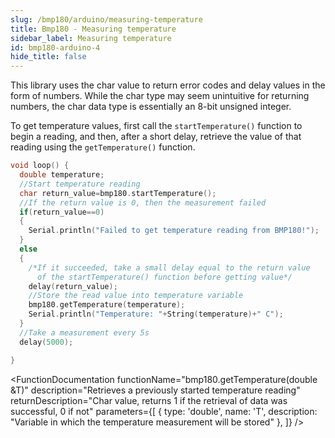```yaml
---
slug: /bmp180/arduino/measuring-temperature
title: Bmp180 - Measuring temperature
sidebar_label: Measuring temperature
id: bmp180-arduino-4
hide_title: false
---
```


<WarningBox>This library uses the char value to return error codes and delay values in the form of numbers. While the char type may seem unintuitive for returning numbers, the char data type is essentially an 8-bit unsigned integer.</WarningBox>

To get temperature values, first call the `startTemperature()` function to begin a reading, and then, after a short delay, retrieve the value of that reading using the `getTemperature()` function.

```cpp
void loop() {
  double temperature;
  //Start temperature reading
  char return_value=bmp180.startTemperature();
  //If the return value is 0, then the measurement failed
  if(return_value==0)
  {
    Serial.println("Failed to get temperature reading from BMP180!");
  }
  else
  {
    /*If it succeeded, take a small delay equal to the return value
      of the startTemperature() function before getting value*/
    delay(return_value);
    //Store the read value into temperature variable
    bmp180.getTemperature(temperature);
    Serial.println("Temperature: "+String(temperature)+" C");
  }
  //Take a measurement every 5s
  delay(5000);

}
```

<CenteredImage src="/img/bmp180/bmp180_temperature.png" alt="Serial monitor temperature readings" caption="Serial monitor" width="100%" />

<FunctionDocumentation
  functionName="bmp180.startTemperature()"
  description="Begins a temperature reading"
  returnDescription="Char value, returns 5 if the temperature was successfully read, which should be used as a delay value in ms before getting the measurement, and a 0 if there was a problem communicating with the sensor"
  parameters={[]}
/>

<FunctionDocumentation
  functionName="bmp180.getTemperature(double &T)"
  description="Retrieves a previously started temperature reading"
  returnDescription="Char value, returns 1 if the retrieval of data was successful, 0 if not"
  parameters={[
  { type: 'double', name: 'T', description: "Variable in which the temperature measurement will be stored" },
  ]}
/>